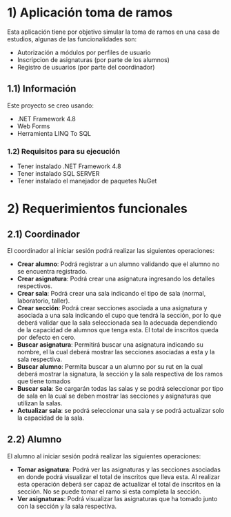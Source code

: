 # 1) Aplicación toma de ramos
Esta aplicación tiene por objetivo simular la toma de ramos en una casa de estudios, algunas de las funcionalidades son:
- Autorización a módulos por perfiles de usuario
- Inscripcion de asignaturas (por parte de los alumnos)
- Registro de usuarios (por parte del coordinador)

## 1.1) Información
Este proyecto se creo usando:
- .NET Framework 4.8
- Web Forms
- Herramienta LINQ To SQL

### 1.2) Requisitos para su ejecución
- Tener instalado .NET Framework 4.8
- Tener instalado SQL SERVER
- Tener instalado el manejador de paquetes NuGet

# 2) Requerimientos funcionales
## 2.1) Coordinador
El coordinador al iniciar sesión podrá realizar las siguientes operaciones:
- **Crear alumno**: Podrá registrar a un alumno validando que el alumno no se encuentra
registrado.
- **Crear asignatura**: Podrá crear una asignatura ingresando los detalles respectivos.
- **Crear sala**: Podrá crear una sala indicando el tipo de sala (normal, laboratorio, taller).
- **Crear sección**: Podrá crear secciones asociada a una asignatura y asociada a una sala
indicando el cupo que tendrá la sección, por lo que deberá validar que la sala seleccionada
sea la adecuada dependiendo de la capacidad de alumnos que tenga esta. El total de inscritos
queda por defecto en cero.
- **Buscar asignatura**: Permitirá buscar una asignatura indicando su nombre, el la cual deberá
mostrar las secciones asociadas a esta y la sala respectiva.
- **Buscar alumno**: Permita buscar a un alumno por su rut en la cual deberá mostrar la signatura,
la sección y la sala respectiva de los ramos que tiene tomados
- **Buscar sala**: Se cargarán todas las salas y se podrá seleccionar por tipo de sala en la cual se
deben mostrar las secciones y asignaturas que utilizan la salas.
- **Actualizar sala**: se podrá seleccionar una sala y se podrá actualizar solo la capacidad de la
sala.

## 2.2) Alumno
El alumno al iniciar sesión podrá realizar las siguientes operaciones:
- **Tomar asignatura**: Podrá ver las asignaturas y las secciones asociadas en donde podrá visualizar el
total de inscritos que lleva esta. Al realizar esta operación deberá ser capaz de actualizar el
total de inscritos en la sección. No se puede tomar el ramo si esta completa la sección.
- **Ver asignaturas**: Podrá visualizar las asignaturas que ha tomado junto con la sección y la sala
respectiva.
